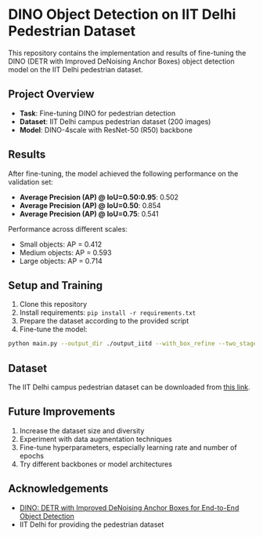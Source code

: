 # DINO Object Detection on IIT Delhi Pedestrian Dataset

This repository contains the implementation and results of fine-tuning the DINO (DETR with Improved DeNoising Anchor Boxes) object detection model on the IIT Delhi pedestrian dataset.

## Project Overview

- **Task**: Fine-tuning DINO for pedestrian detection
- **Dataset**: IIT Delhi campus pedestrian dataset (200 images)
- **Model**: DINO-4scale with ResNet-50 (R50) backbone

## Results

After fine-tuning, the model achieved the following performance on the validation set:

- **Average Precision (AP) @ IoU=0.50:0.95**: 0.502
- **Average Precision (AP) @ IoU=0.50**: 0.854
- **Average Precision (AP) @ IoU=0.75**: 0.541

Performance across different scales:

- Small objects: AP = 0.412
- Medium objects: AP = 0.593
- Large objects: AP = 0.714

## Setup and Training

1. Clone this repository
2. Install requirements: `pip install -r requirements.txt`
3. Prepare the dataset according to the provided script
4. Fine-tune the model:

```bash
python main.py --output_dir ./output_iitd --with_box_refine --two_stage --num_classes 2 --epochs 5 --lr_drop 4 --coco_path /path/to/your/dataset --batch_size 2 --resume checkpoint0011_4scale.pth --config_file config/DINO/DINO_4scale_r50_iitd.py
```

## Dataset

The IIT Delhi campus pedestrian dataset can be downloaded from [this link](https://drive.google.com/drive/folders/11emGTWEdiKFwibpa9bPLreHEXYBnjZCx?usp=drive_link).


## Future Improvements

1. Increase the dataset size and diversity
2. Experiment with data augmentation techniques
3. Fine-tune hyperparameters, especially learning rate and number of epochs
4. Try different backbones or model architectures

## Acknowledgements

- [DINO: DETR with Improved DeNoising Anchor Boxes for End-to-End Object Detection](https://arxiv.org/abs/2203.03605)
- IIT Delhi for providing the pedestrian dataset
